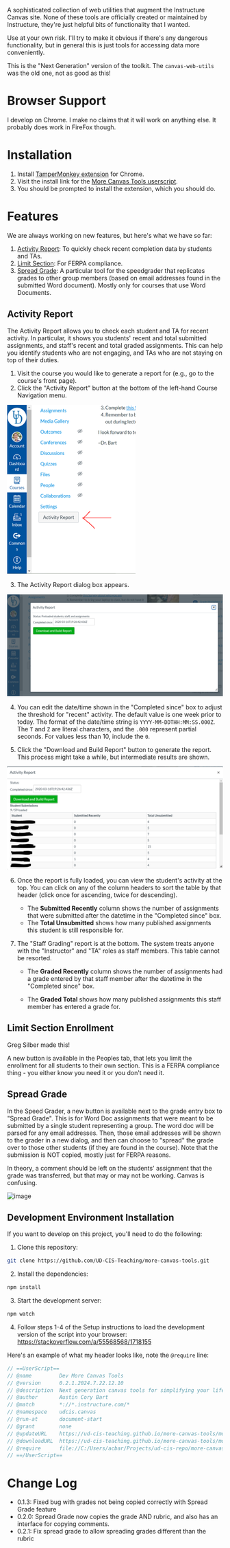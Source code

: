 A sophisticated collection of web utilities that augment the Instructure Canvas site. None of these tools are officially created or maintained by Instructure, they're just helpful bits of functionality that I wanted.

Use at your own risk. I'll try to make it obvious if there's any dangerous functionality, but in general this is just tools for accessing data more conveniently.

This is the "Next Generation" version of the toolkit. The `canvas-web-utils` was the old one, not as good as this!


# Browser Support

I develop on Chrome. I make no claims that it will work on anything else. It probably does work in FireFox though.

# Installation

1. Install [TamperMonkey extension](https://chrome.google.com/webstore/detail/tampermonkey/dhdgffkkebhmkfjojejmpbldmpobfkfo?hl=en) for Chrome.
2. Visit the install link for the [More Canvas Tools userscript](https://ud-cis-teaching.github.io/more-canvas-tools/more-canvas-tools.user.js).
3. You should be prompted to install the extension, which you should do.

# Features

We are always working on new features, but here's what we have so far:

1. [Activity Report](#activity-report): To quickly check recent completion data by students and TAs.
2. [Limit Section](#limit-section-enrollment): For FERPA compliance.
3. [Spread Grade](#spread-grade): A particular tool for the speedgrader that replicates grades to other group members (based on email addresses found in the submitted Word document). Mostly only for courses that use Word Documents.

## Activity Report

The Activity Report allows you to check each student and TA for recent activity. In particular, it shows you students' recent and total submitted assignments, and staff's recent and total graded assignments. This can help you identify students who are not engaging, and TAs who are not staying on top of their duties.

1. Visit the course you would like to generate a report for (e.g., go to the course's front page).
2. Click the "Activity Report" button at the bottom of the left-hand Course Navigation menu.

<img src="docs/activity_report/activity_report_start.png" title="Activity Report Button in Course Navigation Menu" width="300px">

3. The Activity Report dialog box appears.

![Activity Report Dialog Box](docs/activity_report/activity_report_dialog.png)

4. You can edit the date/time shown in the "Completed since" box to adjust the threshold for "recent" activity. The default value is one week prior to today. The format of the date/time string is `YYYY-MM-DDTHH:MM:SS.000Z`. The `T` and `Z` are literal characters, and the `.000` represent partial seconds. For values less than 10, include the `0`.

5. Click the "Download and Build Report" button to generate the report. This process might take a while, but intermediate results are shown.

![Activity Report In Progress](docs/activity_report/activity_report_progress.png)

6. Once the report is fully loaded, you can view the student's activity at the top. You can click on any of the column headers to sort the table by that header (click once for ascending, twice for descending).
      * The **Submitted Recently** column shows the number of assignments that were submitted after the datetime in the "Completed since" box.
      * The **Total Unsubmitted** shows how many published assignments this student is still responsible for. 

7. The "Staff Grading" report is at the bottom. The system treats anyone with the "Instructor" and "TA" roles as staff members. This table cannot be resorted.
      * The **Graded Recently** column shows the number of assignments had a grade entered by that staff member after the datetime in the "Completed since" box.
  
      * The **Graded Total** shows how many published assignments this staff member has entered a grade for. 

## Limit Section Enrollment

Greg Silber made this!

A new button is available in the Peoples tab, that lets you limit the enrollment for all students to their own section. This is a FERPA compliance thing - you either know you need it or you don't need it.

## Spread Grade

In the Speed Grader, a new button is available next to the grade entry box to "Spread Grade". This is for Word Doc assignments that were meant to be submitted by a single student representing a group. The word doc will be parsed for any email addresses. Then, those email addresses will be shown to the grader in a new dialog, and then can choose to "spread" the grade over to those other students (if they are found in the course). Note that the submission is NOT copied, mostly just for FERPA reasons.

In theory, a comment should be left on the students' assignment that the grade was transferred, but that may or may not be working. Canvas is confusing.

![image](https://github.com/UD-CIS-Teaching/more-canvas-tools/assets/897227/3f40e61b-4576-4f03-8857-6054f8974050)

## Development Environment Installation

If you want to develop on this project, you'll need to do the following:

1. Clone this repository:

```bash
git clone https://github.com/UD-CIS-Teaching/more-canvas-tools.git
```

2. Install the dependencies:

```bash
npm install
```

3. Start the development server:

```bash
npm watch
```

4. Follow steps 1-4 of the Setup instructions to load the development version of the script into your browser: <https://stackoverflow.com/a/55568568/1718155>

Here's an example of what my header looks like, note the `@require` line:

```js
// ==UserScript==
// @name         Dev More Canvas Tools
// @version      0.2.1.2024.7.22.12.10
// @description  Next generation canvas tools for simplifying your life
// @author       Austin Cory Bart
// @match        *://*.instructure.com/*
// @namespace    udcis.canvas
// @run-at       document-start
// @grant        none
// @updateURL    https://ud-cis-teaching.github.io/more-canvas-tools/more-canvas-tools.user.js
// @downloadURL  https://ud-cis-teaching.github.io/more-canvas-tools/more-canvas-tools.user.js
// @require      file://C:/Users/acbar/Projects/ud-cis-repo/more-canvas-tools/dist/more-canvas-tools.user.js
// ==/UserScript==
```

# Change Log

* 0.1.3: Fixed bug with grades not being copied correctly with Spread Grade feature
* 0.2.0: Spread Grade now copies the grade AND rubric, and also has an interface for copying comments.
* 0.2.1: Fix spread grade to allow spreading grades different than the rubric
